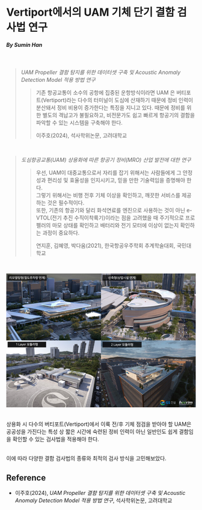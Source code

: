 # Vertiport에서의 UAM 기체 단기 결함 검사법 연구
##### By Sumin Han

<br>

> _UAM Propeller 결함 탐지를 위한 데이터셋 구축 및 Acoustic Anomaly Detection Model 적용 방법 연구_
> >  기존 항공교통이 소수의 공항에 집중된 운항방식이라면 UAM 은 버티포트(Vertiport)라는 다수의 터미널이 도심에 산재하기 때문에 정비 인력이 분산돼서 정비 비용이 증가한다는 특징을 지니고 있다. 때문에 정비를 위한 별도의 격납고가 불필요하고, 비전문가도 쉽고 빠르게 항공기의 결함을 파악할 수 있는 시스템을 구축해야 한다.
> > <p> 이주호(2024), 석사학위논문, 고려대학교
<br>

> _도심항공교통(UAM) 상용화에 따른 항공기 정비(MRO) 산업 발전에 대한 연구_
> >  우선, UAM이 대중교통으로서 자리를 잡기 위해서는 사람들에게 그 안정성과 편리성 및 효율성을 인지시키고, 믿을 만한 기술력임을 증명해야 한다.
> > <br> 그렇기 위해서는 비행 전후 기체 이상을 확인하고, 깨끗한 서비스를 제공하는 것은 필수적이다.
> > <br> 또한, 기존의 항공기와 달리 화석연료를 엔진으로 사용하는 것이 아닌 e-VTOL(전기 추진 수직이착륙기)이라는 점을 고려했을 때 주기적으로 프로펠러의 마모 상태를 확인하고 배터리와 전기 모터에 이상이 없는지 확인하는 과정이 중요하다.
> > <p> 연지훈, 김혜영, 박다움(2021), 한국항공우주학회 추계학술대회, 국민대학교
<br>

<p align="center">
  <img src="images/UAM 버티포트.jpg">
</p>

<br>
상용화 시 다수의 버티포트(Vertiport)에서 이륙 전/후 기체 점검을 받아야 할 UAM은 공공성을 가진다는 특성 상 짧은 시간에 숙련된 정비 인력이 아닌 일반인도 쉽게 결함임을 확인할 수 있는 검사법을 적용해야 한다.
<p>
<br>
이에 따라 다양한 결함 검사법의 종류와 최적의 검사 방식을 고민해보았다.
<br>
  
## Reference
* 이주호(2024), _UAM Propeller 결함 탐지를 위한 데이터셋 구축 및 Acoustic Anomaly Detection Model 적용 방법 연구_, 석사학위논문, 고려대학교
